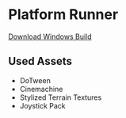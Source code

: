 # Platform Runner

[Download Windows Build](https://drive.google.com/drive/folders/10gFtmSiEyGaRU-DzzxSgalTqhTZWIkkM?usp=sharing)

## Used Assets
- DoTween
- Cinemachine
- Stylized Terrain Textures
- Joystick Pack
